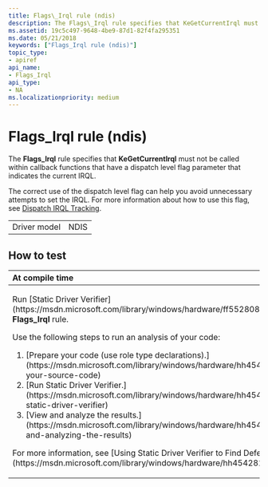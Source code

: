 ```yaml
---
title: Flags\_Irql rule (ndis)
description: The Flags\_Irql rule specifies that KeGetCurrentIrql must not be called within callback functions that have a dispatch level flag parameter that indicates the current IRQL.
ms.assetid: 19c5c497-9648-4be9-87d1-82f4fa295351
ms.date: 05/21/2018
keywords: ["Flags_Irql rule (ndis)"]
topic_type:
- apiref
api_name:
- Flags_Irql
api_type:
- NA
ms.localizationpriority: medium
---
```


# Flags\_Irql rule (ndis)


The **Flags\_Irql** rule specifies that **KeGetCurrentIrql** must not be called within callback functions that have a dispatch level flag parameter that indicates the current IRQL.

The correct use of the dispatch level flag can help you avoid unnecessary attempts to set the IRQL. For more information about how to use this flag, see [Dispatch IRQL Tracking](https://msdn.microsoft.com/library/windows/hardware/ff546448).

|              |      |
|--------------|------|
| Driver model | NDIS |

How to test
-----------

<table>
<colgroup>
<col width="100%" />
</colgroup>
<thead>
<tr class="header">
<th align="left">At compile time</th>
</tr>
</thead>
<tbody>
<tr class="odd">
<td align="left"><p>Run [Static Driver Verifier](https://msdn.microsoft.com/library/windows/hardware/ff552808) and specify the <strong>Flags_Irql</strong> rule.</p>
Use the following steps to run an analysis of your code:
<ol>
<li>[Prepare your code (use role type declarations).](https://msdn.microsoft.com/library/windows/hardware/hh454281#preparing-your-source-code)</li>
<li>[Run Static Driver Verifier.](https://msdn.microsoft.com/library/windows/hardware/hh454281#running-static-driver-verifier)</li>
<li>[View and analyze the results.](https://msdn.microsoft.com/library/windows/hardware/hh454281#viewing-and-analyzing-the-results)</li>
</ol>
<p>For more information, see [Using Static Driver Verifier to Find Defects in Drivers](https://msdn.microsoft.com/library/windows/hardware/hh454281).</p></td>
</tr>
</tbody>
</table>

 

 





